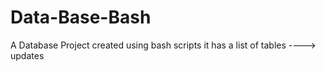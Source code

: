 # Data-Base-Bash

A Database Project created using bash scripts
it has a list of tables ----> updates 